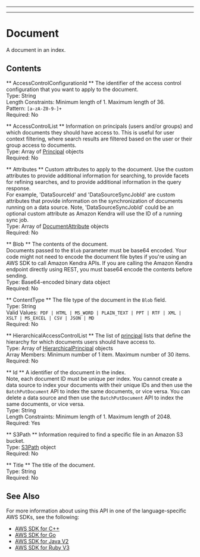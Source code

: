 --------

--------

# Document<a name="API_Document"></a>

A document in an index\.

## Contents<a name="API_Document_Contents"></a>

 ** AccessControlConfigurationId **   <a name="Kendra-Type-Document-AccessControlConfigurationId"></a>
The identifier of the access control configuration that you want to apply to the document\.  
Type: String  
Length Constraints: Minimum length of 1\. Maximum length of 36\.  
Pattern: `[a-zA-Z0-9-]+`   
Required: No

 ** AccessControlList **   <a name="Kendra-Type-Document-AccessControlList"></a>
Information on principals \(users and/or groups\) and which documents they should have access to\. This is useful for user context filtering, where search results are filtered based on the user or their group access to documents\.  
Type: Array of [Principal](API_Principal.md) objects  
Required: No

 ** Attributes **   <a name="Kendra-Type-Document-Attributes"></a>
Custom attributes to apply to the document\. Use the custom attributes to provide additional information for searching, to provide facets for refining searches, and to provide additional information in the query response\.  
For example, 'DataSourceId' and 'DataSourceSyncJobId' are custom attributes that provide information on the synchronization of documents running on a data source\. Note, 'DataSourceSyncJobId' could be an optional custom attribute as Amazon Kendra will use the ID of a running sync job\.  
Type: Array of [DocumentAttribute](API_DocumentAttribute.md) objects  
Required: No

 ** Blob **   <a name="Kendra-Type-Document-Blob"></a>
The contents of the document\.   
Documents passed to the `Blob` parameter must be base64 encoded\. Your code might not need to encode the document file bytes if you're using an AWS SDK to call Amazon Kendra APIs\. If you are calling the Amazon Kendra endpoint directly using REST, you must base64 encode the contents before sending\.  
Type: Base64\-encoded binary data object  
Required: No

 ** ContentType **   <a name="Kendra-Type-Document-ContentType"></a>
The file type of the document in the `Blob` field\.  
Type: String  
Valid Values:` PDF | HTML | MS_WORD | PLAIN_TEXT | PPT | RTF | XML | XSLT | MS_EXCEL | CSV | JSON | MD`   
Required: No

 ** HierarchicalAccessControlList **   <a name="Kendra-Type-Document-HierarchicalAccessControlList"></a>
The list of [principal](https://docs.aws.amazon.com/kendra/latest/dg/API_Principal.html) lists that define the hierarchy for which documents users should have access to\.  
Type: Array of [HierarchicalPrincipal](API_HierarchicalPrincipal.md) objects  
Array Members: Minimum number of 1 item\. Maximum number of 30 items\.  
Required: No

 ** Id **   <a name="Kendra-Type-Document-Id"></a>
A identifier of the document in the index\.  
Note, each document ID must be unique per index\. You cannot create a data source to index your documents with their unique IDs and then use the `BatchPutDocument` API to index the same documents, or vice versa\. You can delete a data source and then use the `BatchPutDocument` API to index the same documents, or vice versa\.  
Type: String  
Length Constraints: Minimum length of 1\. Maximum length of 2048\.  
Required: Yes

 ** S3Path **   <a name="Kendra-Type-Document-S3Path"></a>
Information required to find a specific file in an Amazon S3 bucket\.  
Type: [S3Path](API_S3Path.md) object  
Required: No

 ** Title **   <a name="Kendra-Type-Document-Title"></a>
The title of the document\.  
Type: String  
Required: No

## See Also<a name="API_Document_SeeAlso"></a>

For more information about using this API in one of the language\-specific AWS SDKs, see the following:
+  [AWS SDK for C\+\+](https://docs.aws.amazon.com/goto/SdkForCpp/kendra-2019-02-03/Document) 
+  [AWS SDK for Go](https://docs.aws.amazon.com/goto/SdkForGoV1/kendra-2019-02-03/Document) 
+  [AWS SDK for Java V2](https://docs.aws.amazon.com/goto/SdkForJavaV2/kendra-2019-02-03/Document) 
+  [AWS SDK for Ruby V3](https://docs.aws.amazon.com/goto/SdkForRubyV3/kendra-2019-02-03/Document) 